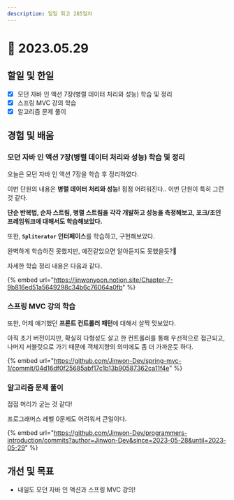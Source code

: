 ```yaml
---
description: 일일 회고 285일차
---
```


# 🙂 2023.05.29

## 할일 및 한일&#x20;

* [x] 모던 자바 인 액션 7장(병렬 데이터 처리와 성능) 학습 및 정리&#x20;
* [x] 스프링 MVC 강의 학습&#x20;
* [x] 알고리즘 문제 풀이&#x20;

## 경험 및 배움&#x20;

### 모던 자바 인 액션 7장(병렬 데이터 처리와 성능) 학습 및 정리&#x20;

오늘은 모던 자바 인 액션 7장을 학습 후 정리하였다.

이번 단원의 내용은 **병렬 데이터 처리와 성능!** 점점 어려워진다.. 이번 단원이 특히 그런 것 같다.

**단순 반복법, 순차 스트림, 병렬 스트림을 각각 개발하고 성능을 측정해보고, 포크/조인 프레임워크에 대해서도 학습해보았다.**

또한, **`Spliterator` 인터페이스**를 학습하고, 구현해보았다.

완벽하게 학습하진 못했지만, 예전같았으면 알아듣지도 못했을듯?🤣

자세한 학습 정리 내용은 다음과 같다.

{% embed url="https://jinwonyoon.notion.site/Chapter-7-9b816ed51a5649298c34b6c76064a0fb" %}

### 스프링 MVC 강의 학습&#x20;

또한, 어제 얘기했던 **프론트 컨트롤러 패턴**에 대해서 살짝 맛보았다.

아직 초기 버전이지만, 확실히 다형성도 살고 한 컨트롤러를 통해 우선적으로 접근되고, 나머지 서블릿으로 가기 때문에 객체지향의 의미에도 좀 더 가까운듯 하다.

{% embed url="https://github.com/Jinwon-Dev/spring-mvc-1/commit/04d16df0f25685abf17c1b13b90587362ca11f4e" %}

### 알고리즘 문제 풀이&#x20;

점점 머리가 굳는 것 같다!

프로그래머스 레벨 0문제도 어려워서 큰일이다.

{% embed url="https://github.com/Jinwon-Dev/programmers-introduction/commits?author=Jinwon-Dev&since=2023-05-28&until=2023-05-29" %}

## 개선 및 목표&#x20;

* 내일도 모던 자바 인 액션과 스프링 MVC 강의!&#x20;
